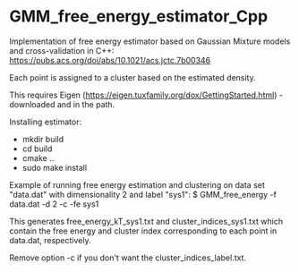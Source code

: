 # GMM_free_energy_estimator_Cpp

Implementation of free energy estimator based on Gaussian Mixture models and cross-validation in C++:
https://pubs.acs.org/doi/abs/10.1021/acs.jctc.7b00346

Each point is assigned to a cluster based on the estimated density.

This requires Eigen (https://eigen.tuxfamily.org/dox/GettingStarted.html) - downloaded and in the path.

Installing estimator:
- mkdir build
- cd build
- cmake ..
- sudo make install

Example of running free energy estimation and clustering on data set "data.dat" with dimensionality 2 and label "sys1":
 $ GMM_free_energy -f data.dat -d 2 -c -fe sys1

This generates free_energy_kT_sys1.txt and cluster_indices_sys1.txt which contain the free energy and cluster index corresponding to each point in data.dat, respectively. 

Remove option -c if you don't want the cluster_indices_label.txt.
